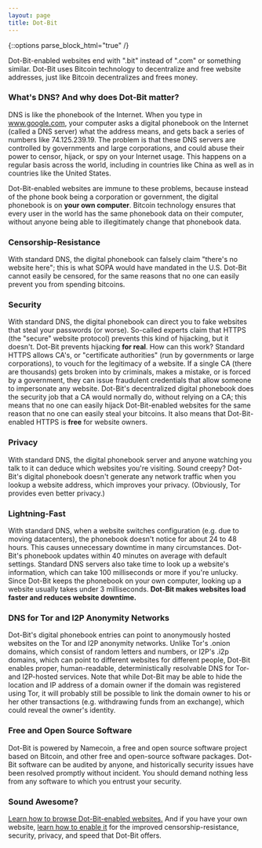 ```yaml
---
layout: page
title: Dot-Bit
---
```


{::options parse_block_html="true" /}

Dot-Bit-enabled websites end with ".bit" instead of ".com" or something similar. Dot-Bit uses Bitcoin technology to decentralize and free website addresses, just like Bitcoin decentralizes and frees money.

### What's DNS? And why does Dot-Bit matter?

DNS is like the phonebook of the Internet. When you type in www.google.com, your computer asks a digital phonebook on the Internet (called a DNS server) what the address means, and gets back a series of numbers like 74.125.239.19. The problem is that these DNS servers are controlled by governments and large corporations, and could abuse their power to censor, hijack, or spy on your Internet usage. This happens on a regular basis across the world, including in countries like China as well as in countries like the United States.

Dot-Bit-enabled websites are immune to these problems, because instead of the phone book being a corporation or government, the digital phonebook is on __your own computer__. Bitcoin technology ensures that every user in the world has the same phonebook data on their computer, without anyone being able to illegitimately change that phonebook data.

### Censorship-Resistance

With standard DNS, the digital phonebook can falsely claim "there's no website here"; this is what SOPA would have mandated in the U.S. Dot-Bit cannot easily be censored, for the same reasons that no one can easily prevent you from spending bitcoins.

### Security

With standard DNS, the digital phonebook can direct you to fake websites that steal your passwords (or worse). So-called experts claim that HTTPS (the "secure" website protocol) prevents this kind of hijacking, but it doesn't. Dot-Bit prevents hijacking __for real__. How can this work? Standard HTTPS allows CA's, or "certificate authorities" (run by governments or large corporations), to vouch for the legitimacy of a website. If a single CA (there are thousands) gets broken into by criminals, makes a mistake, or is forced by a government, they can issue fraudulent credentials that allow someone to impersonate any website. Dot-Bit's decentralized digital phonebook does the security job that a CA would normally do, without relying on a CA; this means that no one can easily hijack Dot-Bit-enabled websites for the same reason that no one can easily steal your bitcoins. It also means that Dot-Bit-enabled HTTPS is __free__ for website owners.

### Privacy

With standard DNS, the digital phonebook server and anyone watching you talk to it can deduce which websites you're visiting. Sound creepy? Dot-Bit's digital phonebook doesn't generate any network traffic when you lookup a website address, which improves your privacy. (Obviously, Tor provides even better privacy.)

### Lightning-Fast

With standard DNS, when a website switches configuration (e.g. due to moving datacenters), the phonebook doesn't notice for about 24 to 48 hours. This causes unnecessary downtime in many circumstances. Dot-Bit's phonebook updates within 40 minutes on average with default settings. Standard DNS servers also take time to look up a website's information, which can take 100 milliseconds or more if you're unlucky. Since Dot-Bit keeps the phonebook on your own computer, looking up a website usually takes under 3 milliseconds. __Dot-Bit makes websites load faster and reduces website downtime.__

### DNS for Tor and I2P Anonymity Networks

Dot-Bit's digital phonebook entries can point to anonymously hosted websites on the Tor and I2P anonymity networks. Unlike Tor's .onion domains, which consist of random letters and numbers, or I2P's .i2p domains, which can point to different websites for different people, Dot-Bit enables proper, human-readable, deterministically resolvable DNS for Tor- and I2P-hosted services. Note that while Dot-Bit may be able to hide the location and IP address of a domain owner if the domain was registered using Tor, it will probably still be possible to link the domain owner to his or her other transactions (e.g. withdrawing funds from an exchange), which could reveal the owner's identity.

### Free and Open Source Software

Dot-Bit is powered by Namecoin, a free and open source software project based on Bitcoin, and other free and open-source software packages. Dot-Bit software can be audited by anyone, and historically security issues have been resolved promptly without incident. You should demand nothing less from any software to which you entrust your security.

### Sound Awesome?

[Learn how to browse Dot-Bit-enabled websites.]({{site.baseurl}}dot-bit/browsing-instructions) And if you have your own website, [learn how to enable it]({{site.baseurl}}dot-bit/webmaster-instructions) for the improved censorship-resistance, security, privacy, and speed that Dot-Bit offers.
